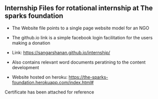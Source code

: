 ## Internship Files for rotational internship at The sparks foundation

* The Website file points to a single page website model for an NGO

* The github.io link is a simple facebook login facilitation for the users making a donation 

* Link: https://sangarshanan.github.io/internship/

* Also contains relevant word documents peratining to the content development

* Website hosted on heroku: https://the-sparks-foundation.herokuapp.com/index.html#


Certificate has been attached for reference
